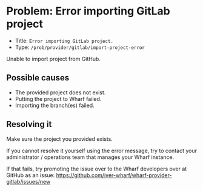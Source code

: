 # Problem: Error importing GitLab project

<!-- panels:start -->

<!-- div:right-panel -->

- Title: `Error importing GitLab project.`
- Type: `/prob/provider/gitlab/import-project-error`

<!-- div:left-panel -->

Unable to import project from GitHub.

<!-- panels:end -->

## Possible causes

<!-- panels:start -->

- The provided project does not exist.
- Putting the project to Wharf failed.
- Importing the branch(es) failed.

<!-- panels:end -->

## Resolving it

Make sure the project you provided exists.

If you cannot resolve it yourself using the error message, try to contact your
administrator / operations team that manages your Wharf instance.

If that fails, try promoting the issue over to the Wharf developers over at
GitHub as an issue: <https://github.com/iver-wharf/wharf-provider-gitlab/issues/new>
